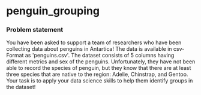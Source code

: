 # penguin_grouping
### Problem statement
You have been asked to support a team of researchers who have been collecting data about penguins in Antartica! The data is available in csv-Format as 'penguins.csv'. The dataset consists of 5 columns having different metrics and sex of the penguins. Unfortunately, they have not been able to record the species of penguin, but they know that there are at least three species that are native to the region: Adelie, Chinstrap, and Gentoo. Your task is to apply your data science skills to help them identify groups in the dataset!
